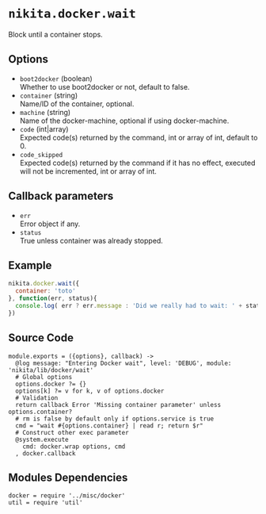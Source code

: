 
# `nikita.docker.wait`

Block until a container stops.

## Options

* `boot2docker` (boolean)   
  Whether to use boot2docker or not, default to false.
* `container` (string)   
  Name/ID of the container, optional.
* `machine` (string)   
  Name of the docker-machine, optional if using docker-machine.
* `code` (int|array)   
  Expected code(s) returned by the command, int or array of int, default to 0.
* `code_skipped`   
  Expected code(s) returned by the command if it has no effect, executed will
  not be incremented, int or array of int.

## Callback parameters

* `err`   
  Error object if any.   
* `status`   
  True unless container was already stopped.

## Example

```javascript
nikita.docker.wait({
  container: 'toto'
}, function(err, status){
  console.log( err ? err.message : 'Did we really had to wait: ' + status);
})
```

## Source Code

    module.exports = ({options}, callback) ->
      @log message: "Entering Docker wait", level: 'DEBUG', module: 'nikita/lib/docker/wait'
      # Global options
      options.docker ?= {}
      options[k] ?= v for k, v of options.docker
      # Validation
      return callback Error 'Missing container parameter' unless options.container?
      # rm is false by default only if options.service is true
      cmd = "wait #{options.container} | read r; return $r"
      # Construct other exec parameter
      @system.execute
        cmd: docker.wrap options, cmd
      , docker.callback

## Modules Dependencies

    docker = require '../misc/docker'
    util = require 'util'
